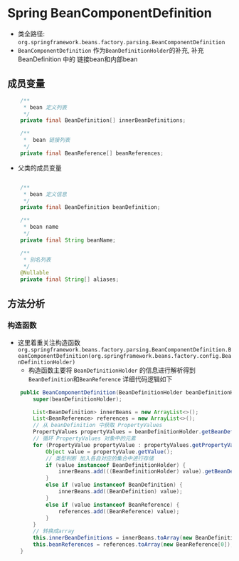 # Spring BeanComponentDefinition
- 类全路径: `org.springframework.beans.factory.parsing.BeanComponentDefinition`
- `BeanComponentDefinition` 作为`BeanDefinitionHolder`的补充, 补充 BeanDefinition 中的 链接bean和内部bean

## 成员变量

```java
	/**
	 * bean 定义列表
	 */
	private final BeanDefinition[] innerBeanDefinitions;

	/**
	 *  bean 链接列表
	 */
	private final BeanReference[] beanReferences;
```

- 父类的成员变量

```java

	/**
	 * bean 定义信息
	 */
	private final BeanDefinition beanDefinition;

	/**
	 * bean name
	 */
	private final String beanName;

	/**
	 * 别名列表
	 */
	@Nullable
	private final String[] aliases;
```



## 方法分析

### 构造函数
- 这里着重关注构造函数`org.springframework.beans.factory.parsing.BeanComponentDefinition.BeanComponentDefinition(org.springframework.beans.factory.config.BeanDefinitionHolder)`
    - 构造函数主要将 `BeanDefinitionHolder` 的信息进行解析得到 `BeanDefinition`和`BeanReference`
      详细代码逻辑如下
```java
	public BeanComponentDefinition(BeanDefinitionHolder beanDefinitionHolder) {
		super(beanDefinitionHolder);

		List<BeanDefinition> innerBeans = new ArrayList<>();
		List<BeanReference> references = new ArrayList<>();
		// 从 beanDefinition 中获取 PropertyValues 
		PropertyValues propertyValues = beanDefinitionHolder.getBeanDefinition().getPropertyValues();
		// 循环 PropertyValues 对象中的元素
		for (PropertyValue propertyValue : propertyValues.getPropertyValues()) {
			Object value = propertyValue.getValue();
			// 类型判断 加入各自对应的集合中进行存储
			if (value instanceof BeanDefinitionHolder) {
				innerBeans.add(((BeanDefinitionHolder) value).getBeanDefinition());
			}
			else if (value instanceof BeanDefinition) {
				innerBeans.add((BeanDefinition) value);
			}
			else if (value instanceof BeanReference) {
				references.add((BeanReference) value);
			}
		}
		// 转换成array
		this.innerBeanDefinitions = innerBeans.toArray(new BeanDefinition[0]);
		this.beanReferences = references.toArray(new BeanReference[0]);
	}

```